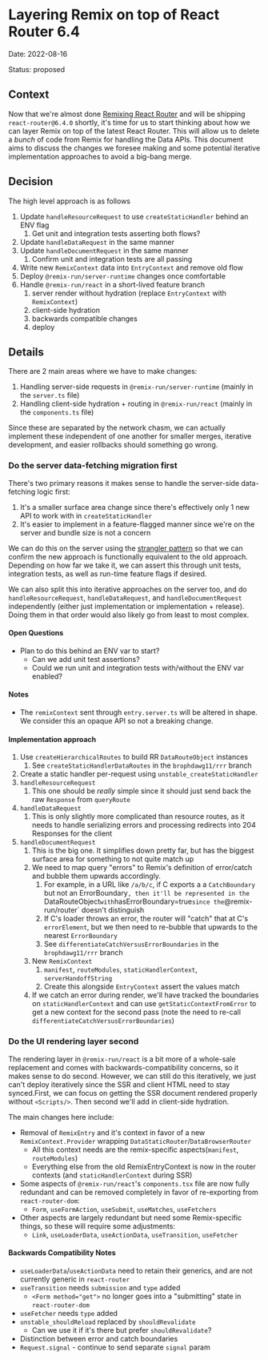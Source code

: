 # Layering Remix on top of React Router 6.4

Date: 2022-08-16

Status: proposed

## Context

Now that we're almost done [Remixing React Router][remixing-react-router] and will be shipping `react-router@6.4.0` shortly, it's time for us to start thinking about how we can layer Remix on top of the latest React Router. This will allow us to delete a _bunch_ of code from Remix for handling the Data APIs. This document aims to discuss the changes we foresee making and some potential iterative implementation approaches to avoid a big-bang merge.

## Decision

The high level approach is as follows

1.  Update `handleResourceRequest` to use `createStaticHandler` behind an ENV flag
    1.  Get unit and integration tests asserting both flows?
2.  Update `handleDataRequest` in the same manner
3.  Update `handleDocumentRequest` in the same manner
    1.  Confirm unit and integration tests are all passing
4.  Write new `RemixContext` data into `EntryContext` and remove old flow
5.  Deploy `@remix-run/server-runtime` changes once comfortable
6.  Handle `@remix-run/react` in a short-lived feature branch
    1.  server render without hydration (replace `EntryContext` with `RemixContext`)
    2.  client-side hydration
    3.  backwards compatible changes
    4.  deploy

## Details

There are 2 main areas where we have to make changes:

1. Handling server-side requests in `@remix-run/server-runtime` (mainly in the `server.ts` file)
2. Handling client-side hydration + routing in `@remix-run/react` (mainly in the `components.ts` file)

Since these are separated by the network chasm, we can actually implement these independent of one another for smaller merges, iterative development, and easier rollbacks should something go wrong.

### Do the server data-fetching migration first

There's two primary reasons it makes sense to handle the server-side data-fetching logic first:

1. It's a smaller surface area change since there's effectively only 1 new API to work with in `createStaticHandler`
2. It's easier to implement in a feature-flagged manner since we're on the server and bundle size is not a concern

We can do this on the server using the [strangler pattern][strangler-pattern] so that we can confirm the new approach is functionally equivalent to the old approach. Depending on how far we take it, we can assert this through unit tests, integration tests, as well as run-time feature flags if desired.

We can also split this into iterative approaches on the server too, and do `handleResourceRequest`, `handleDataRequest`, and `handleDocumentRequest` independently (either just implementation or implementation + release). Doing them in that order would also likely go from least to most complex.

#### Open Questions

- Plan to do this behind an ENV var to start?
  - Can we add unit test assertions?
  - Could we run unit and integration tests with/without the ENV var enabled?

#### Notes

- The `remixContext` sent through `entry.server.ts` will be altered in shape. We consider this an opaque API so not a breaking change.

#### Implementation approach

1. Use `createHierarchicalRoutes` to build RR `DataRouteObject` instances
   1. See `createStaticHandlerDataRoutes` in the `brophdawg11/rrr` branch
2. Create a static handler per-request using `unstable_createStaticHandler`
3. `handleResourceRequest`
   1. This one should be _really_ simple since it should just send back the raw `Response` from `queryRoute`
4. `handleDataRequest`
   1. This is only slightly more complicated than resource routes, as it needs to handle serializing errors and processing redirects into 204 Responses for the client
5. `handleDocumentRequest`
   1. This is the big one. It simplifies down pretty far, but has the biggest surface area for something to not quite match up
   2. We need to map query "errors" to Remix's definition of error/catch and bubble them upwards accordingly.
      1. For example, in a URL like `/a/b/c`, if C exports a a `CatchBoundary` but not an ErrorBoundary`, then it'll be represented in the `DataRouteObject`with`hasErrorBoundary=true`since the`@remix-run/router` doesn't distinguish
      2. If C's loader throws an error, the router will "catch" that at C's `errorElement`, but we then need to re-bubble that upwards to the nearest `ErrorBoundary`
      3. See `differentiateCatchVersusErrorBoundaries` in the `brophdawg11/rrr` branch
   3. New `RemixContext`
      1. `manifest`, `routeModules`, `staticHandlerContext`, `serverHandoffString`
      2. Create this alongside `EntryContext` assert the values match
   4. If we catch an error during render, we'll have tracked the boundaries on `staticHandlerContext` and can use `getStaticContextFromError` to get a new context for the second pass (note the need to re-call `differentiateCatchVersusErrorBoundaries`)

### Do the UI rendering layer second

The rendering layer in `@remix-run/react` is a bit more of a whole-sale replacement and comes with backwards-compatibility concerns, so it makes sense to do second. However, we can still do this iteratively, we just can't deploy iteratively since the SSR and client HTML need to stay synced.First, we can focus on getting the SSR document rendered properly without `<Scripts/>`. Then second we'll add in client-side hydration.

The main changes here include:

- Removal of `RemixEntry` and it's context in favor of a new `RemixContext.Provider` wrapping `DataStaticRouter`/`DataBrowserRouter`
  - All this context needs are the remix-specific aspects(`manifest`, `routeModules`)
  - Everything else from the old RemixEntryContext is now in the router contexts (and `staticHandlerContext` during SSR)
- Some aspects of `@remix-run/react`'s `components.tsx` file are now fully redundant and can be removed completely in favor of re-exporting from `react-router-dom`:
  - `Form`, `useFormAction`, `useSubmit`, `useMatches`, `useFetchers`
- Other aspects are largely redundant but need some Remix-specific things, so these will require some adjustments:
  - `Link`, `useLoaderData`, `useActionData`, `useTransition`, `useFetcher`

#### Backwards Compatibility Notes

- `useLoaderData`/`useActionData` need to retain their generics, and are not currently generic in `react-router`
- `useTransition` needs `submission` and `type` added
  - `<Form method="get">` no longer goes into a "submitting" state in `react-router-dom`
- `useFetcher` needs `type` added
- `unstable_shouldReload` replaced by `shouldRevalidate`
  - Can we use it if it's there but prefer `shouldRevalidate`?
- Distinction between error and catch boundaries
- `Request.signal` - continue to send separate `signal` param

[remixing-react-router]: https://remix.run/blog/remixing-react-router
[strangler-pattern]: https://martinfowler.com/bliki/StranglerFigApplication.html
